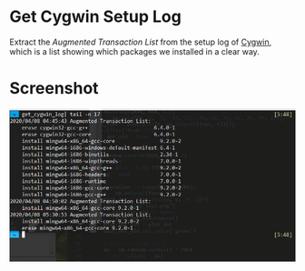 # Get Cygwin Setup Log

Extract the *Augmented Transaction List* from the setup log of [Cygwin](https://www.cygwin.com/), which is a list showing which packages we installed in a clear way.


# Screenshot

<img src="scnshot.png" width="700">
